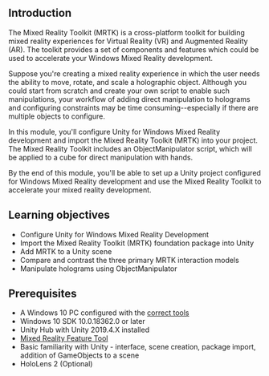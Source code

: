 ## Introduction

The Mixed Reality Toolkit (MRTK) is a cross-platform toolkit for building mixed reality experiences for Virtual Reality (VR) and Augmented Reality (AR). The toolkit provides a set of components and features which could be used to accelerate your Windows Mixed Reality development.

Suppose you're creating a mixed reality experience in which the user needs the ability to move, rotate, and scale a holographic object. Although you could start from scratch and create your own script to enable such manipulations, your workflow of adding direct manipulation to holograms and configuring constraints may be time consuming--especially if there are multiple objects to configure.

In this module, you'll configure Unity for Windows Mixed Reality development and import the Mixed Reality Toolkit (MRTK) into your project. The Mixed Reality Toolkit includes an ObjectManipulator script, which will be applied to a cube for direct manipulation with hands.

By the end of this module, you'll be able to set up a Unity project configured for Windows Mixed Reality development and use the Mixed Reality Toolkit to accelerate your mixed reality development.

## Learning objectives

* Configure Unity for Windows Mixed Reality Development
* Import the Mixed Reality Toolkit (MRTK) foundation package into Unity
* Add MRTK to a Unity scene
* Compare and contrast the three primary MRTK interaction models
* Manipulate holograms using ObjectManipulator

## Prerequisites

* A Windows 10 PC configured with the [correct tools](https://docs.microsoft.com/windows/mixed-reality/develop/install-the-tools)
* Windows 10 SDK 10.0.18362.0 or later
* Unity Hub with Unity 2019.4.X installed
* [Mixed Reality Feature Tool](https://aka.ms/MRFeatureTool)
* Basic familiarity with Unity - interface, scene creation, package import, addition of GameObjects to a scene
* HoloLens 2 (Optional)
